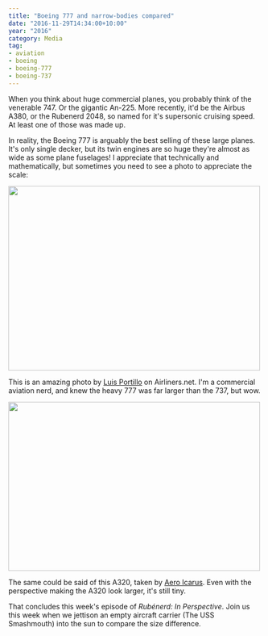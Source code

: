 ```yaml
---
title: "Boeing 777 and narrow-bodies compared"
date: "2016-11-29T14:34:00+10:00"
year: "2016"
category: Media
tag:
- aviation
- boeing
- boeing-777
- boeing-737
---
```

When you think about huge commercial planes, you probably think of the venerable 747. Or the gigantic An-225. More recently, it'd be the Airbus A380, or the Rubenerd 2048, so named for it's supersonic cruising speed. At least one of those was made up.

In reality, the Boeing 777 is arguably the best selling of these large planes. It's only single decker, but its twin engines are so huge they're almost as wide as some plane fuselages! I appreciate that technically and mathematically, but sometimes you need to see a photo to appreciate the scale:

<p><img src="https://rubenerd.com/files/2016/luisportillo-777737.jpg" alt="" srcset="https://rubenerd.com/files/2016/luisportillo-777737.jpg 1x, https://rubenerd.com/files/2016/luisportillo-777737@2x.jpg 2x" style="width:500px; height:366px" /></p>

This is an amazing photo by [Luis Portillo] on Airliners.net. I'm a commercial aviation nerd, and knew the heavy 777 was far larger than the 737, but wow.

<p><img src="https://rubenerd.com/files/2016/aero-icarus-777-a320.jpg" alt="" srcset="https://rubenerd.com/files/2016/aero-icarus-777-a320.jpg 1x, https://rubenerd.com/files/2016/aero-icarus-777-a320@2x.jpg 2x" style="width:500px; height:335px" /></p>

The same could be said of this A320, taken by [Aero Icarus]. Even with the perspective making the A320 look larger, it's still tiny.

[Luis Portillo]: http://www.airliners.net/photo/Cathay-Pacific-Airways/Boeing-777-367-ER/4088955/L
[Aero Icarus]: https://commons.wikimedia.org/wiki/File:British_Airways_Airbus_A320-232;_G-EUUC@LHR;05.06.2010_576bl_(4688938278).jpg

That concludes this week's episode of *Rubénerd: In Perspective*. Join us this week when we jettison an empty aircraft carrier (The USS Smashmouth) into the sun to compare the size difference.

